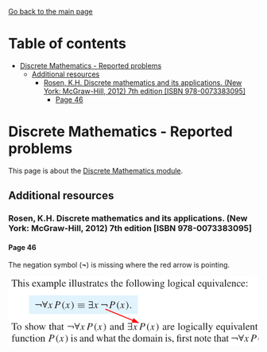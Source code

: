 [Go back to the main page](https://github.com/world-class/REPL)

# Table of contents
<!-- vim-markdown-toc GFM -->

* [Discrete Mathematics - Reported problems](#discrete-mathematics---reported-problems)
    * [Additional resources](#additional-resources)
        * [Rosen, K.H. Discrete mathematics and its applications. (New York: McGraw-Hill, 2012) 7th edition [ISBN 978-0073383095]](#rosen-kh-discrete-mathematics-and-its-applications-new-york-mcgraw-hill-2012-7th-edition-isbn-978-0073383095)
            * [Page 46](#page-46)

<!-- vim-markdown-toc -->

# Discrete Mathematics - Reported problems
This page is about the [Discrete Mathematics module](../../../modules/level_4/discrete_mathematics/).

## Additional resources
### Rosen, K.H. Discrete mathematics and its applications. (New York: McGraw-Hill, 2012) 7th edition [ISBN 978-0073383095]
#### Page 46
The negation symbol (**¬**) is missing where the red arrow is pointing.

![Rosen p46](images/rosen_p46.png)
